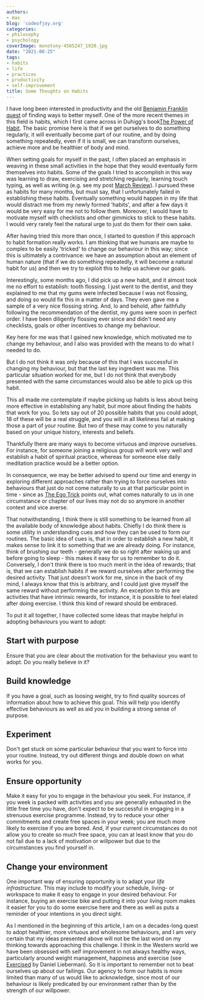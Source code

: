 ```yaml
---
authors:
- max
blog: 'codeofjoy.org'
categories:
- philosophy
- psychology
coverImage: monotony-4565247_1920.jpg
date: "2021-08-25"
tags:
- habits
- life
- practices
- productivity
- self-improvement
title: Some Thoughts on Habits
---
```


I have long been interested in productivity and the old [Benjamin Franklin quest](https://www.goodreads.com/review/show/1941245176) of finding ways to better myself. One of the more recent themes in this field is habits, which I first came across in Duhigg's book[The Power of Habit](https://www.goodreads.com/review/show/4197238139). The basic promise here is that if we get ourselves to do something regularly, it will eventually become part of our routine, and by doing something repeatedly, even if it is small, we can transform ourselves, achieve more and be healthier of body and mind.

When setting goals for myself in the past, I often placed an emphasis in weaving in these small activities in the hope that they would eventually form themselves into habits. Some of the goals I tried to accomplish in this way was learning to draw, exercising and stretching regularly, learning touch typing, as well as writing (e.g. see my post [March Review](https://spearoflight.wordpress.com/2020/04/04/march-review-embracing-notion/)). I pursued these as habits for many months, but must say, that I unfortunately failed in establishing these habits. Eventually something would happen in my life that would distract me from my newly formed 'habits', and after a few days it would be very easy for me not to follow them. Moreover, I would have to motivate myself with checklists and other gimmicks to stick to these habits. I would very rarely feel the natural urge to just do them for their own sake.

After having tried this more than once, I started to question if this approach to habit formation really works. I am thinking that we humans are maybe to complex to be easily 'tricked' to change our behaviour in this way; since this is ultimately a contrivance: we have an assumption about an element of human nature (that if we do something repeatedly, it will become a natural habit for us) and then we try to exploit this to help us achieve our goals.

Interestingly, some months ago, I did pick up a new habit, and it almost took me no effort to establish: tooth flossing. I just went to the dentist, and they explained to me that my gums were infected because I was not flossing, and doing so would fix this in a matter of days. They even gave me a sample of a very nice flossing string. And, lo and behold, after faithfully following the recommendation of the dentist, my gums were soon in perfect order. I have been diligently flossing ever since and didn't need any checklists, goals or other incentives to change my behaviour.

Key here for me was that I gained new knowledge, which motivated me to change my behaviour, and I also was provided with the means to do what I needed to do.

But I do not think it was only because of this that I was successful in changing my behaviour, but that the last key ingredient was me. This particular situation worked for me, but I do not think that everybody presented with the same circumstances would also be able to pick up this habit.

This all made me contemplate if maybe picking up habits is less about being more effective in establishing any habit, but more about finding the habits that work for you. So lets say out of 20 possible habits that you could adopt, 18 of these will be a real struggle, and you will in all likeliness fail at making those a part of your routine. But two of these may come to you naturally based on your unique history, interests and beliefs.

Thankfully there are many ways to become virtuous and improve ourselves. For instance, for someone joining a religious group will work very well and establish a habit of spiritual practice, whereas for someone else daily meditation practice would be a better option.

In consequence, we may be better advised to spend our time and energy in exploring different approaches rather than trying to force ourselves into behaviours that just do not come naturally to us at that particular point in time - since as [The Ego Trick](https://www.goodreads.com/review/show/4197386158) points out, what comes naturally to us in one circumstance or chapter of our lives may not do so anymore in another context and vice averse.

That notwithstanding, I think there is still something to be learned from all the available body of knowledge about habits. Chiefly I do think there is some utility in understanding cues and how they can be used to form our routines. The basic idea of cues is, that in order to establish a new habit, it makes sense to link it to something that we are already doing. For instance, think of brushing our teeth - generally we do so right after waking up and before going to sleep - this makes it easy for us to remember to do it. Conversely, I don't think there is too much merit in the idea of rewards; that is, that we can establish habits if we reward ourselves after performing the desired activity. That just doesn't work for me, since in the back of my mind, I always know that this is arbitrary, and I could just give myself the same reward without performing the activity. An exception to this are activities that have intrinsic rewards, for instance, it is possible to feel elated after doing exercise. I think this kind of reward should be embraced.

To put it all together, I have collected some ideas that maybe helpful in adopting behaviours you want to adopt:

## Start with purpose

Ensure that you are clear about the motivation for the behaviour you want to adopt. Do you really believe in it?

## Build knowledge

If you have a goal, such as loosing weight, try to find quality sources of information about how to achieve this goal. This will help you identify effective behaviours as well as aid you in building a strong sense of purpose.

## Experiment

Don't get stuck on some particular behaviour that you want to force into your routine. Instead, try out different things and double down on what works for you.

## Ensure opportunity

Make it easy for you to engage in the behaviour you seek. For instance, if you week is packed with activities and you are generally exhausted in the little free time you have, don't expect to be successful in engaging in a strenuous exercise programme. Instead, try to reduce your other commitments and create free spaces in your week; you are much more likely to exercise if you are bored. And, if your current circumstances do not allow you to create so much free space, you can at least know that you do not fail due to a lack of motivation or willpower but due to the circumstances you find yourself in.

## Change your environment

One important way of ensuring opportunity is to adapt your _life infrastructure_. This may include to modify your schedule, living- or workspace to make it easy to engage in your desired behaviour. For instance, buying an exercise bike and putting it into your living room makes it easier for you to do some exercise here and there as well as puts a reminder of your intentions in you direct sight.

As I mentioned in the beginning of this article, I am on a decades-long quest to adopt healthier, more virtuous and wholesome behaviours, and I am very certain that my ideas presented above will not be the last word on my thinking towards approaching this challenge. I think in the Western world we have been obsessed with self improvement in not always healthy ways, particularly around weight management, happiness and exercise (see [Exercised](https://www.goodreads.com/review/show/4197188756) by Daniel Lieberman). So it is important to remember not to beat ourselves up about our failings. Our agency to form our habits is more limited than many of us would like to acknowledge, since most of our behaviour is likely predicated by our environment rather than by the strength of our willpower.
